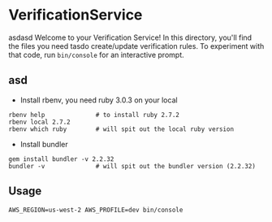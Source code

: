 # VerificationService
asdasd
Welcome to your Verification Service! In this directory, you'll find the files you need tasdo create/update verification rules. To experiment with that code, run `bin/console` for an interactive prompt.


## asd

- Install rbenv, you need ruby 3.0.3 on your local
```
rbenv help              # to install ruby 2.7.2
rbenv local 2.7.2
rbenv which ruby        # will spit out the local ruby version
```
- Install bundler
```
gem install bundler -v 2.2.32
bundler -v              # will spit out the bundler version (2.2.32)
```


## Usage
```
AWS_REGION=us-west-2 AWS_PROFILE=dev bin/console
```
